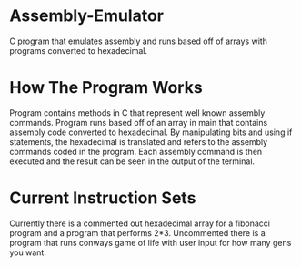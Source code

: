 # Assembly-Emulator
C program that emulates assembly and runs based off of arrays with programs converted to hexadecimal.

# How The Program Works
Program contains methods in C that represent well known assembly commands.
Program runs based off of an array in main that contains assembly code converted to hexadecimal.
By manipulating bits and using if statements, the hexadecimal is translated and refers to the assembly commands coded in the program.
Each assembly command is then executed and the result can be seen in the output of the terminal.

# Current Instruction Sets
Currently there is a commented out hexadecimal array for a fibonacci program and a program that performs 2*3.
Uncommented there is a program that runs conways game of life with user input for how many gens you want.



